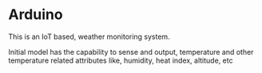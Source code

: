 # Arduino
This is an IoT based, weather monitoring system.

Initial model has the capability to sense and output, temperature and other temperature related attributes like, humidity, heat index, altitude, etc
